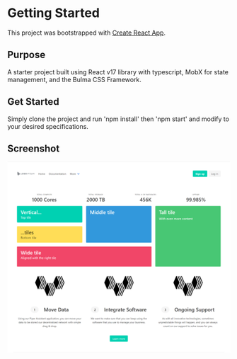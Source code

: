 # Getting Started

This project was bootstrapped with [Create React App](https://github.com/facebook/create-react-app).

## Purpose

A starter project built using React v17 library with typescript, MobX for state management, and the Bulma CSS Framework.

## Get Started

Simply clone the project and run 'npm install' then 'npm start' and modify to your desired specifications.

## Screenshot

![Screenshot](screenshot.png)